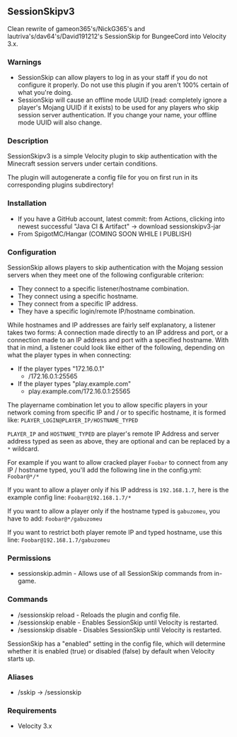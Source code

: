SessionSkipv3
-----------
Clean rewrite of gameon365's/NickG365's and lautriva's/dav64's/David191212's SessionSkip
for BungeeCord into Velocity 3.x.

### Warnings
* SessionSkip can allow players to log in as your staff if you do not configure it properly.  Do not use this plugin if you aren't 100% certain of what you're doing.
* SessionSkip will cause an offline mode UUID (read: completely ignore a player's Mojang UUID if it exists) to be used for any players who skip session server authentication.  If you change your name, your offline mode UUID will also change.

### Description
SessionSkipv3 is a simple Velocity plugin to skip authentication with the Minecraft session servers under certain conditions.

The plugin will autogenerate a config file for you on first run in its corresponding plugins subdirectory!

### Installation
* If you have a GitHub account, latest commit: from Actions, clicking into newest successful "Java CI & Artifact" -> download sessionskipv3-jar
* From SpigotMC/Hangar (COMING SOON WHILE I PUBLISH)

### Configuration
SessionSkip allows players to skip authentication with the Mojang session servers when they meet one of the following configurable criterion:
* They connect to a specific listener/hostname combination.
* They connect using a specific hostname.
* They connect from a specific IP address.
* They have a specific login/remote IP/hostname combination.

While hostnames and IP addresses are fairly self explanatory, a listener takes two forms: A connection made directly to an IP address and port, or a connection made to an IP address and port with a specified hostname.  With that in mind, a listener could look like either of the following, depending on what the player types in when connecting:
* If the player types "172.16.0.1"
  * /172.16.0.1:25565
* If the player types "play.example.com"
  * play.example.com/172.16.0.1:25565

The playername combination let you to allow specific players in your network coming from specific IP and / or to specific hostname, it is formed like: `PLAYER_LOGIN@PLAYER_IP/HOSTNAME_TYPED`

`PLAYER_IP` and `HOSTNAME_TYPED` are player's remote IP Address and server address typed as seen as above, they are optional and can be replaced by a `*` wildcard.

For example if you want to allow cracked player `Foobar` to connect from any IP / hostname typed, you'll add the following line in the config.yml: `Foobar@*/*`

If you want to allow a player only if his IP address is `192.168.1.7`, here is the example config line: `Foobar@192.168.1.7/*`

If you want to allow a player only if the hostname typed is `gabuzomeu`, you have to add: `Foobar@*/gabuzomeu`

If you want to restrict both player remote IP and typed hostname, use this line: `Foobar@192.168.1.7/gabuzomeu`

### Permissions
* sessionskip.admin - Allows use of all SessionSkip commands from in-game.

### Commands
* /sessionskip reload - Reloads the plugin and config file.
* /sessionskip enable - Enables SessionSkip until Velocity is restarted.
* /sessionskip disable - Disables SessionSkip until Velocity is restarted.

SessionSkip has a "enabled" setting in the config file, which will determine whether it is enabled (true) or disabled (false) by default when Velocity starts up.

### Aliases
* /sskip -> /sessionskip

### Requirements
* Velocity 3.x


